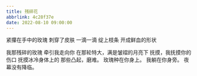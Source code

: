 ```yaml
---
title: 残碎花
abbrlink: 4c28f37e
date: 2022-08-10 09:00:00
---
```


紧攥在手中的玫瑰
刺穿了皮肤
一滴一滴
绽上枝条
开成鲜血的形状

我那残碎的玫瑰
牵引我走向你
在那轮特大，满是皱褶的月亮下
抚摸，我抚摸你的伤口
抚摸冰冷身体上的
那些凸起，磨难。
玫瑰种在你身上。
我躺在你身旁。
夜幕没有降临。
